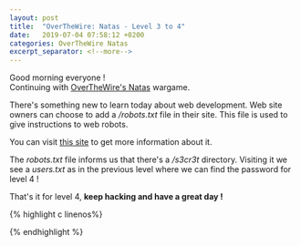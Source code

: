 ```yaml
---
layout: post
title:  "OverTheWire: Natas - Level 3 to 4"
date:   2019-07-04 07:58:12 +0200
categories: OverTheWire Natas
excerpt_separator: <!--more-->
---
```


Good morning everyone !<br>
Continuing with [OverTheWire's Natas](http://overthewire.org/wargames/natas/) wargame.<!--more-->

There's something new to learn today about web development. Web site owners can choose to add a */robots.txt* file in their site. This file is used to give instructions to web robots. 

You can visit [this site](https://www.robotstxt.org/robotstxt.html) to get more information about it.

The *robots.txt* file informs us that there's a */s3cr3t* directory. Visiting it we see a *users.txt* as in the previous level where we can find the password for level 4 !

That's it for level 4, **keep hacking and have a great day !**

{% highlight c linenos%}

{% endhighlight  %}